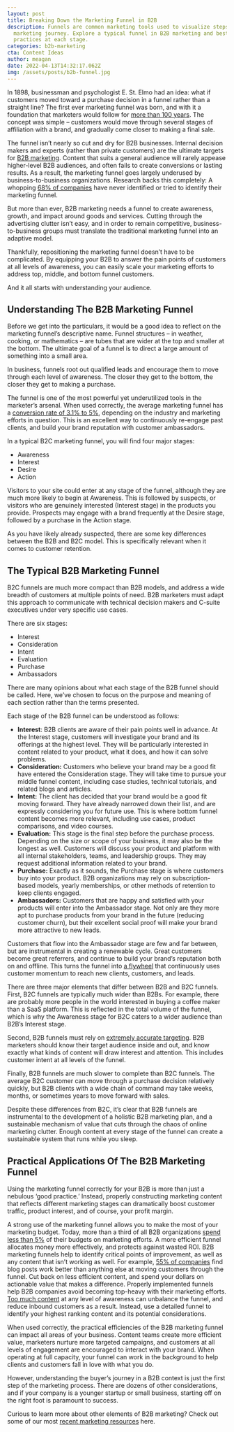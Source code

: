 ```yaml
---
layout: post
title: Breaking Down the Marketing Funnel in B2B
description: Funnels are common marketing tools used to visualize steps in a
  marketing journey. Explore a typical funnel in B2B marketing and best
  practices at each stage.
categories: b2b-marketing
cta: Content Ideas
author: meagan
date: 2022-04-13T14:32:17.062Z
img: /assets/posts/b2b-funnel.jpg
---
```

In 1898, businessman and psychologist E. St. Elmo had an idea: what if customers moved toward a purchase decision in a funnel rather than a straight line? The first ever marketing funnel was born, and with it a foundation that marketers would follow for [more than 100 years](https://www.getresponse.com/blog/sales-funnel). The concept was simple – customers would move through several stages of affiliation with a brand, and gradually come closer to making a final sale.

The funnel isn’t nearly so cut and dry for B2B businesses. Internal decision makers and experts (rather than private customers) are the ultimate targets for [B2B marketing](https://draft.dev/learn/the-b2b-saas-marketing-guide). Content that suits a general audience will rarely appease higher-level B2B audiences, and often fails to create conversions or lasting results. As a result, the marketing funnel goes largely underused by business-to-business organizations. Research backs this completely: A whopping [68% of companies](https://www.markinblog.com/sales-funnel-statistics/) have never identified or tried to identify their marketing funnel.

But more than ever, B2B marketing needs a funnel to create awareness, growth, and impact around goods and services. Cutting through the advertising clutter isn’t easy, and in order to remain competitive, business-to-business groups must translate the traditional marketing funnel into an adaptive model. 

Thankfully, repositioning the marketing funnel doesn’t have to be complicated. By equipping your B2B to answer the pain points of customers at all levels of awareness, you can easily scale your marketing efforts to address top, middle, and bottom funnel customers.

And it all starts with understanding your audience.

## Understanding The B2B Marketing Funnel

Before we get into the particulars, it would be a good idea to reflect on the marketing funnel’s descriptive name. Funnel structures – in weather, cooking, or mathematics – are tubes that are wider at the top and smaller at the bottom. The ultimate goal of a funnel is to direct a large amount of something into a small area.

In business, funnels root out qualified leads and encourage them to move through each level of awareness. The closer they get to the bottom, the closer they get to making a purchase.

The funnel is one of the most powerful yet underutilized tools in the marketer’s arsenal. When used correctly, the average marketing funnel has a [conversion rate of 3.1% to 5%](https://www.markinblog.com/sales-funnel-statistics/), depending on the industry and marketing efforts in question. This is an excellent way to continuously re-engage past clients, and build your brand reputation with customer ambassadors.

In a typical B2C marketing funnel, you will find four major stages:

* Awareness
* Interest
* Desire
* Action

Visitors to your site could enter at any stage of the funnel, although they are much more likely to begin at Awareness. This is followed by suspects, or visitors who are genuinely interested (Interest stage) in the products you provide. Prospects may engage with a brand frequently at the Desire stage, followed by a purchase in the Action stage.

As you have likely already suspected, there are some key differences between the B2B and B2C model. This is specifically relevant when it comes to customer retention.

## The Typical B2B Marketing Funnel

B2C funnels are much more compact than B2B models, and address a wide breadth of customers at multiple points of need. B2B marketers must adapt this approach to communicate with technical decision makers and C-suite executives under very specific use cases.

There are six stages:

* Interest
* Consideration
* Intent
* Evaluation
* Purchase
* Ambassadors

There are many opinions about what each stage of the B2B funnel should be called. Here, we’ve chosen to focus on the purpose and meaning of each section rather than the terms presented.

Each stage of the B2B funnel can be understood as follows:

* **Interest**: B2B clients are aware of their pain points well in advance. At the Interest stage, customers will investigate your brand and its offerings at the highest level. They will be particularly interested in content related to your product, what it does, and how it can solve problems.
* **Consideration:** Customers who believe your brand may be a good fit have entered the Consideration stage. They will take time to pursue your middle funnel content, including case studies, technical tutorials, and related blogs and articles.
* **Intent:** The client has decided that your brand would be a good fit moving forward. They have already narrowed down their list, and are expressly considering you for future use. This is where bottom funnel content becomes more relevant, including use cases, product comparisons, and video courses.
* **Evaluation:** This stage is the final step before the purchase process. Depending on the size or scope of your business, it may also be the longest as well. Customers will discuss your product and platform with all internal stakeholders, teams, and leadership groups. They may request additional information related to your brand.
* **Purchase:** Exactly as it sounds, the Purchase stage is where customers buy into your product. B2B organizations may rely on subscription-based models, yearly memberships, or other methods of retention to keep clients engaged.
* **Ambassadors:** Customers that are happy and satisfied with your products will enter into the Ambassador stage. Not only are they more apt to purchase products from your brand in the future (reducing customer churn), but their excellent social proof will make your brand more attractive to new leads.

Customers that flow into the Ambassador stage are few and far between, but are instrumental in creating a renewable cycle. Great customers become great referrers, and continue to build your brand’s reputation both on and offline. This turns the funnel into [a flywheel](https://www.britannica.com/technology/flywheel) that continuously uses customer momentum to reach new clients, customers, and leads.

There are three major elements that differ between B2B and B2C funnels. First, B2C funnels are typically much wider than B2Bs. For example, there are probably more people in the world interested in buying a coffee maker than a SaaS platform. This is reflected in the total volume of the funnel, which is why the Awareness stage for B2C caters to a wider audience than B2B’s Interest stage.

Second, B2B funnels must rely on [extremely accurate targeting](https://semgeeks.com/blog/b2b-vs-b2c-sales-funnel-defined-infographic/). B2B marketers should know their target audience inside and out, and know exactly what kinds of content will draw interest and attention. This includes customer intent at all levels of the funnel.

Finally, B2B funnels are much slower to complete than B2C funnels. The average B2C customer can move through a purchase decision relatively quickly, but B2B clients with a wide chain of command may take weeks, months, or sometimes years to move forward with sales.

Despite these differences from B2C, it’s clear that B2B funnels are instrumental to the development of a holistic B2B marketing plan, and a sustainable mechanism of value that cuts through the chaos of online marketing clutter. Enough content at every stage of the funnel can create a sustainable system that runs while you sleep.

## Practical Applications Of The B2B Marketing Funnel

Using the marketing funnel correctly for your B2B is more than just a nebulous ‘good practice.’ Instead, properly constructing marketing content that reflects different marketing stages can dramatically boost customer traffic, product interest, and of course, your profit margin.

A strong use of the marketing funnel allows you to make the most of your marketing budget. Today, more than a third of all B2B organizations [spend less than 5%](https://www.statista.com/statistics/780707/share-revenue-b2b-marketing/) of their budgets on marketing efforts. A more efficient funnel allocates money more effectively, and protects against wasted ROI.
B2B marketing funnels help to identify critical points of improvement, as well as any content that isn’t working as well. For example, [55% of companies](https://www.markinblog.com/sales-funnel-statistics/) find blog posts work better than anything else at moving customers through the funnel. Cut back on less efficient content, and spend your dollars on actionable value that makes a difference.
Properly implemented funnels help B2B companies avoid becoming top-heavy with their marketing efforts. [Too much content](https://www.gprsolutions.org/funnel-top-heavy/) at any level of awareness can unbalance the funnel, and reduce inbound customers as a result. Instead, use a detailed funnel to identify your highest ranking content and its potential considerations.

When used correctly, the practical efficiencies of the B2B marketing funnel can impact all areas of your business. Content teams create more efficient value, marketers nurture more targeted campaigns, and customers at all levels of engagement are encouraged to interact with your brand. When operating at full capacity, your funnel can work in the background to help clients and customers fall in love with what you do.

However, understanding the buyer’s journey in a B2B context is just the first step of the marketing process. There are dozens of other considerations, and if your company is a younger startup or small business, starting off on the right foot is paramount to success.

Curious to learn more about other elements of B2B marketing? Check out some of our most [recent marketing resources](https://draft.dev/learn/) here.